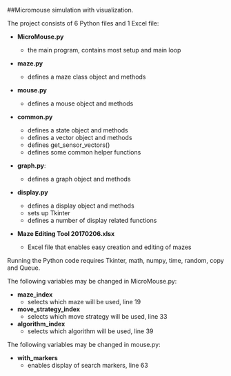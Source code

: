 ##Micromouse simulation with visualization.

The project consists of 6 Python files and 1 Excel file:
- **MicroMouse.py**
  - the main program, contains most setup and main loop
- **maze.py**
  - defines a maze class object and methods
- **mouse.py**
  - defines a mouse object and methods
- **common.py**
  - defines a state object and methods
  - defines a vector object and methods
  - defines get_sensor_vectors()
  - defines some common helper functions
- **graph.py**:
  - defines a graph object and methods
- **display.py**
  - defines a display object and methods
  - sets up Tkinter
  - defines a number of display related functions
  
- **Maze Editing Tool 20170206.xlsx**
  - Excel file that enables easy creation and editing of mazes

Running the Python code requires Tkinter, math, numpy, time, random, copy and Queue.

The following variables may be changed in MicroMouse.py:
- **maze_index**
  - selects which maze will be used, line 19
- **move_strategy_index**
  - selects which move strategy will be used, line 33
- **algorithm_index**
  - selects which algorithm will be used, line 39

The following variables may be changed in mouse.py:
- **with_markers**
  - enables display of search markers, line 63
